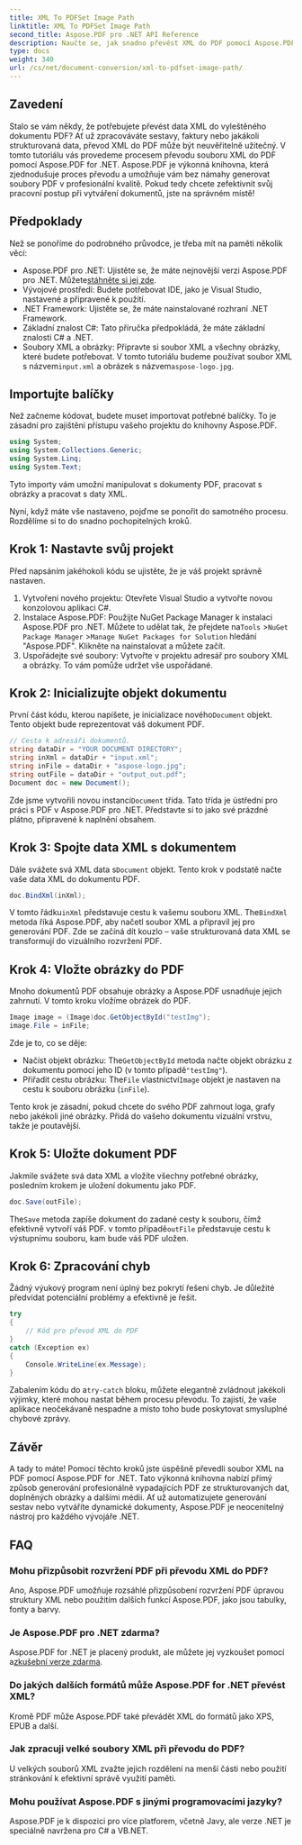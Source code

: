 ```yaml
---
title: XML To PDFSet Image Path
linktitle: XML To PDFSet Image Path
second_title: Aspose.PDF pro .NET API Reference
description: Naučte se, jak snadno převést XML do PDF pomocí Aspose.PDF pro .NET. Tento podrobný průvodce vás provede procesem krok za krokem, od nastavení až po dokončení.
type: docs
weight: 340
url: /cs/net/document-conversion/xml-to-pdfset-image-path/
---
```

## Zavedení

Stalo se vám někdy, že potřebujete převést data XML do vyleštěného dokumentu PDF? Ať už zpracováváte sestavy, faktury nebo jakákoli strukturovaná data, převod XML do PDF může být neuvěřitelně užitečný. V tomto tutoriálu vás provedeme procesem převodu souboru XML do PDF pomocí Aspose.PDF for .NET. Aspose.PDF je výkonná knihovna, která zjednodušuje proces převodu a umožňuje vám bez námahy generovat soubory PDF v profesionální kvalitě. Pokud tedy chcete zefektivnit svůj pracovní postup při vytváření dokumentů, jste na správném místě!

## Předpoklady

Než se ponoříme do podrobného průvodce, je třeba mít na paměti několik věcí:

-  Aspose.PDF pro .NET: Ujistěte se, že máte nejnovější verzi Aspose.PDF pro .NET. Můžete[stáhněte si jej zde](https://releases.aspose.com/pdf/net/).
- Vývojové prostředí: Budete potřebovat IDE, jako je Visual Studio, nastavené a připravené k použití.
- .NET Framework: Ujistěte se, že máte nainstalované rozhraní .NET Framework.
- Základní znalost C#: Tato příručka předpokládá, že máte základní znalosti C# a .NET.
-  Soubory XML a obrázky: Připravte si soubor XML a všechny obrázky, které budete potřebovat. V tomto tutoriálu budeme používat soubor XML s názvem`input.xml` a obrázek s názvem`aspose-logo.jpg`.

## Importujte balíčky

Než začneme kódovat, budete muset importovat potřebné balíčky. To je zásadní pro zajištění přístupu vašeho projektu do knihovny Aspose.PDF.

```csharp
using System;
using System.Collections.Generic;
using System.Linq;
using System.Text;
```

Tyto importy vám umožní manipulovat s dokumenty PDF, pracovat s obrázky a pracovat s daty XML.

Nyní, když máte vše nastaveno, pojďme se ponořit do samotného procesu. Rozdělíme si to do snadno pochopitelných kroků.

## Krok 1: Nastavte svůj projekt

Před napsáním jakéhokoli kódu se ujistěte, že je váš projekt správně nastaven.

1. Vytvoření nového projektu: Otevřete Visual Studio a vytvořte novou konzolovou aplikaci C#.
2.  Instalace Aspose.PDF: Použijte NuGet Package Manager k instalaci Aspose.PDF pro .NET. Můžete to udělat tak, že přejdete na`Tools` >`NuGet Package Manager` >`Manage NuGet Packages for Solution` hledání "Aspose.PDF". Klikněte na nainstalovat a můžete začít.
3. Uspořádejte své soubory: Vytvořte v projektu adresář pro soubory XML a obrázky. To vám pomůže udržet vše uspořádané.

## Krok 2: Inicializujte objekt dokumentu

 První část kódu, kterou napíšete, je inicializace nového`Document` objekt. Tento objekt bude reprezentovat váš dokument PDF.

```csharp
// Cesta k adresáři dokumentů.
string dataDir = "YOUR DOCUMENT DIRECTORY";
string inXml = dataDir + "input.xml";
string inFile = dataDir + "aspose-logo.jpg";
string outFile = dataDir + "output_out.pdf";
Document doc = new Document();
```

 Zde jsme vytvořili novou instanci`Document` třída. Tato třída je ústřední pro práci s PDF v Aspose.PDF pro .NET. Představte si to jako své prázdné plátno, připravené k naplnění obsahem.

## Krok 3: Spojte data XML s dokumentem

 Dále svážete svá XML data s`Document` objekt. Tento krok v podstatě načte vaše data XML do dokumentu PDF.

```csharp
doc.BindXml(inXml);
```

 V tomto řádku`inXml` představuje cestu k vašemu souboru XML. The`BindXml` metoda říká Aspose.PDF, aby načetl soubor XML a připravil jej pro generování PDF. Zde se začíná dít kouzlo – vaše strukturovaná data XML se transformují do vizuálního rozvržení PDF.

## Krok 4: Vložte obrázky do PDF

Mnoho dokumentů PDF obsahuje obrázky a Aspose.PDF usnadňuje jejich zahrnutí. V tomto kroku vložíme obrázek do PDF.

```csharp
Image image = (Image)doc.GetObjectById("testImg");
image.File = inFile;
```

Zde je to, co se děje:

-  Načíst objekt obrázku: The`GetObjectById` metoda načte objekt obrázku z dokumentu pomocí jeho ID (v tomto případě`"testImg"`).
-  Přiřadit cestu obrázku: The`File` vlastnictví`Image` objekt je nastaven na cestu k souboru obrázku (`inFile`).

Tento krok je zásadní, pokud chcete do svého PDF zahrnout loga, grafy nebo jakékoli jiné obrázky. Přidá do vašeho dokumentu vizuální vrstvu, takže je poutavější.

## Krok 5: Uložte dokument PDF

Jakmile svážete svá data XML a vložíte všechny potřebné obrázky, posledním krokem je uložení dokumentu jako PDF.

```csharp
doc.Save(outFile);
```

 The`Save` metoda zapíše dokument do zadané cesty k souboru, čímž efektivně vytvoří váš PDF. v tomto případě`outFile` představuje cestu k výstupnímu souboru, kam bude váš PDF uložen.

## Krok 6: Zpracování chyb

Žádný výukový program není úplný bez pokrytí řešení chyb. Je důležité předvídat potenciální problémy a efektivně je řešit.

```csharp
try
{
    // Kód pro převod XML do PDF
}
catch (Exception ex)
{
    Console.WriteLine(ex.Message);
}
```

 Zabalením kódu do a`try-catch` bloku, můžete elegantně zvládnout jakékoli výjimky, které mohou nastat během procesu převodu. To zajistí, že vaše aplikace neočekávaně nespadne a místo toho bude poskytovat smysluplné chybové zprávy.

## Závěr

A tady to máte! Pomocí těchto kroků jste úspěšně převedli soubor XML na PDF pomocí Aspose.PDF for .NET. Tato výkonná knihovna nabízí přímý způsob generování profesionálně vypadajících PDF ze strukturovaných dat, doplněných obrázky a dalšími médii. Ať už automatizujete generování sestav nebo vytváříte dynamické dokumenty, Aspose.PDF je neocenitelný nástroj pro každého vývojáře .NET.

## FAQ

### Mohu přizpůsobit rozvržení PDF při převodu XML do PDF?
Ano, Aspose.PDF umožňuje rozsáhlé přizpůsobení rozvržení PDF úpravou struktury XML nebo použitím dalších funkcí Aspose.PDF, jako jsou tabulky, fonty a barvy.

### Je Aspose.PDF pro .NET zdarma?
 Aspose.PDF for .NET je placený produkt, ale můžete jej vyzkoušet pomocí a[zkušební verze zdarma](https://releases.aspose.com/).

### Do jakých dalších formátů může Aspose.PDF for .NET převést XML?
Kromě PDF může Aspose.PDF také převádět XML do formátů jako XPS, EPUB a další.

### Jak zpracuji velké soubory XML při převodu do PDF?
U velkých souborů XML zvažte jejich rozdělení na menší části nebo použití stránkování k efektivní správě využití paměti.

### Mohu používat Aspose.PDF s jinými programovacími jazyky?
Aspose.PDF je k dispozici pro více platforem, včetně Javy, ale verze .NET je speciálně navržena pro C# a VB.NET.